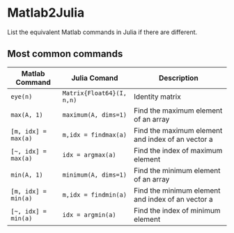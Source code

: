 # Matlab2Julia
List the equivalent Matlab commands  in Julia if there are different.


## Most common commands
| Matlab Command | Julia Comand | Description | 
| --- | --- | --- |
| `eye(n)`| `Matrix{Float64}(I, n,n)` | Identity matrix  |
| `max(A, 1)` | `maximum(A, dims=1)` | Find the maximum element of an array|
|`[m, idx] = max(a)` | `m,idx = findmax(a)` | Find the maximum element and index of an vector a|
| `[~, idx] = max(a)` | `idx = argmax(a)` | Find the index of maximum element |
| `min(A, 1)` | `minimum(A, dims=1)` | Find the minimum element of an array|
|`[m, idx] = min(a)` | `m,idx = findmin(a)` | Find the minimum element and index of an vector a|
| `[~, idx] = min(a)` | `idx = argmin(a)` | Find the index of minimum element |


